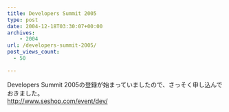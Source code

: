 ```yaml
---
title: Developers Summit 2005
type: post
date: 2004-12-18T03:30:07+00:00
archives:
    - 2004
url: /developers-summit-2005/
post_views_count:
  - 50

---
```

Developers Summit 2005の登録が始まっていましたので、さっそく申し込んでおきました。  
<http://www.seshop.com/event/dev/>